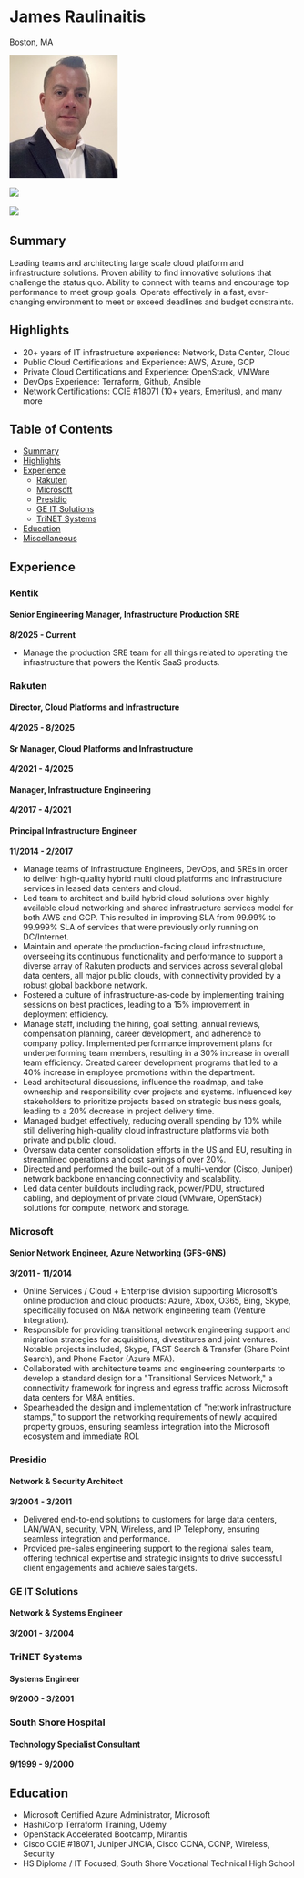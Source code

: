 # James Raulinaitis
Boston, MA

![ProfilePic](https://raw.githubusercontent.com/jamesraul/jamesraul.github.io/master/profilepic.jpg)

[![](https://content.linkedin.com/content/dam/me/business/en-us/amp/brand-site/v2/bg/LI-Bug.svg.original.svg)](https://www.linkedin.com/in/jamesraul)

[![](https://th.bing.com/th/id/OIP.dMzgEqeJEZBnC8gPROsCNAHaHa?w=100&h=100&c=7&r=0&o=5&pid=1.7)](https://forms.microsoft.com/Pages/ResponsePage.aspx?id=DQSIkWdsW0yxEjajBLZtrQAAAAAAAAAAAANAAZsMLtZURE5BMkJZVUJNWTZNSkYyT0k1NjFVQUM3SS4u)

## Summary 
Leading teams and architecting large scale cloud platform and infrastructure solutions. Proven ability to find innovative solutions that challenge the status quo. Ability to connect with teams and encourage top performance to meet group goals. Operate effectively in a fast, ever-changing environment to meet or exceed deadlines and budget constraints. 

## Highlights
- 20+ years of IT infrastructure experience: Network, Data Center, Cloud          
- Public Cloud Certifications and Experience: AWS, Azure, GCP
- Private Cloud Certifications and Experience: OpenStack, VMWare
- DevOps Experience: Terraform, Github, Ansible
- Network Certifications: CCIE #18071 (10+ years, Emeritus), and many more

## Table of Contents
* [Summary](#summary)
* [Highlights](#highlights)
* [Experience](#experience)
  * [Rakuten](#rakuten)
  * [Microsoft](#microsoft)
  * [Presidio](#presidio)
  * [GE IT Solutions](#ge-it-solutions)
  * [TriNET Systems](#trinet-systems)
* [Education](#education)
* [Miscellaneous](#miscellaneous)


## Experience
### Kentik
#### Senior Engineering Manager, Infrastructure Production SRE
**8/2025 - Current**
- Manage the production SRE team for all things related to operating the infrastructure that powers the Kentik SaaS products.

### Rakuten
#### Director, Cloud Platforms and Infrastructure
**4/2025 - 8/2025**
#### Sr Manager, Cloud Platforms and Infrastructure
**4/2021 - 4/2025**
#### Manager, Infrastructure Engineering
**4/2017 - 4/2021**
#### Principal Infrastructure Engineer
**11/2014 - 2/2017**
- Manage teams of Infrastructure Engineers, DevOps, and SREs in order to deliver high-quality hybrid multi cloud platforms and infrastructure services in leased data centers and cloud. 
- Led team to architect and build hybrid cloud solutions over highly available cloud networking and shared infrastructure services model for both AWS and GCP. This resulted in improving SLA from 99.99% to 99.999% SLA of services that were previously only running on DC/Internet. 
- Maintain and operate the production-facing cloud infrastructure, overseeing its continuous functionality and performance to support a diverse array of Rakuten products and services across several global data centers, all major public clouds, with connectivity provided by a robust global backbone network.
- Fostered a culture of infrastructure-as-code by implementing training sessions on best practices, leading to a 15% improvement in deployment efficiency.
- Manage staff, including the hiring, goal setting, annual reviews, compensation planning, career development, and adherence to company policy. Implemented performance improvement plans for underperforming team members, resulting in a 30% increase in overall team efficiency. Created career development programs that led to a 40% increase in employee promotions within the department.
- Lead architectural discussions, influence the roadmap, and take ownership and responsibility over projects and systems. Influenced key stakeholders to prioritize projects based on strategic business goals, leading to a 20% decrease in project delivery time.
- Managed budget effectively, reducing overall spending by 10% while still delivering high-quality cloud infrastructure platforms via both private and public cloud.
- Oversaw data center consolidation efforts in the US and EU, resulting in streamlined operations and cost savings of over 20%.
- Directed and performed the build-out of a multi-vendor (Cisco, Juniper) network backbone enhancing connectivity and scalability.
- Led data center buildouts including rack, power/PDU, structured cabling, and deployment of private cloud (VMware, OpenStack) solutions for compute, network and storage.

### Microsoft
#### Senior Network Engineer, Azure Networking (GFS-GNS)
**3/2011 -  11/2014**
- Online Services / Cloud + Enterprise division supporting Microsoft’s online production and cloud products: Azure, Xbox, O365, Bing, Skype, specifically focused on M&A network engineering team (Venture Integration). 
- Responsible for providing transitional network engineering support and migration strategies for acquisitions, divestitures and joint ventures. Notable projects included, Skype, FAST Search & Transfer (Share Point Search), and Phone Factor (Azure MFA). 
- Collaborated with architecture teams and engineering counterparts to develop a standard design for a "Transitional Services Network," a connectivity framework for ingress and egress traffic across Microsoft data centers for M&A entities. 
- Spearheaded the design and implementation of "network infrastructure stamps," to support the 
networking requirements of newly acquired property groups, ensuring seamless integration into the 
Microsoft ecosystem and immediate ROI. 

### Presidio
#### Network & Security Architect
**3/2004 - 3/2011**
- Delivered end-to-end solutions to customers for large data centers, LAN/WAN, security, VPN, Wireless, and IP Telephony, ensuring seamless integration and performance. 
- Provided pre-sales engineering support to the regional sales team, offering technical expertise and strategic insights to drive successful client engagements and achieve sales targets.

### GE IT Solutions
#### Network & Systems Engineer
**3/2001 - 3/2004**

### TriNET Systems
#### Systems Engineer 
**9/2000 - 3/2001**

### South Shore Hospital
#### Technology Specialist Consultant
**9/1999 - 9/2000**

## Education
- Microsoft Certified Azure Administrator, Microsoft
- HashiCorp Terraform Training, Udemy
- OpenStack Accelerated Bootcamp, Mirantis
- Cisco CCIE #18071, Juniper JNCIA, Cisco CCNA, CCNP, Wireless, Security
- HS Diploma / IT Focused, South Shore Vocational Technical High School